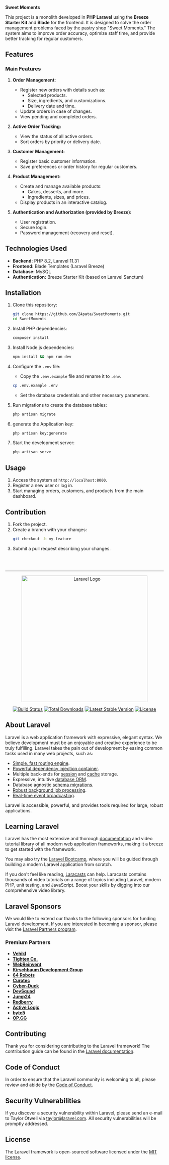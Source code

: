 
<strong>Sweet Moments</strong>

This project is a monolith developed in **PHP Laravel** using the **Breeze Starter Kit** and **Blade** for the frontend. It is designed to solve the order management problems faced by the pastry shop "Sweet Moments." The system aims to improve order accuracy, optimize staff time, and provide better tracking for regular customers.

## Features

### Main Features
1. **Order Management:**
   - Register new orders with details such as:
     - Selected products.
     - Size, ingredients, and customizations.
     - Delivery date and time.
   - Update orders in case of changes.
   - View pending and completed orders.
   
2. **Active Order Tracking:**
   - View the status of all active orders.
   - Sort orders by priority or delivery date.

3. **Customer Management:**
   - Register basic customer information.
   - Save preferences or order history for regular customers.

4. **Product Management:**
   - Create and manage available products:
     - Cakes, desserts, and more.
     - Ingredients, sizes, and prices.
   - Display products in an interactive catalog.

5. **Authentication and Authorization (provided by Breeze):**
   - User registration.
   - Secure login.
   - Password management (recovery and reset).

## Technologies Used
- **Backend:** PHP 8.2, Laravel 11.31
- **Frontend:** Blade Templates (Laravel Breeze)
- **Database:** MySQL
- **Authentication:** Breeze Starter Kit (based on Laravel Sanctum)

## Installation

1. Clone this repository:
   ```bash
   git clone https://github.com/Z4pata/SweetMoments.git
   cd SweetMoments
   ```

2. Install PHP dependencies:
   ```bash
   composer install
   ```

3. Install Node.js dependencies:
   ```bash
   npm install && npm run dev
   ```

4. Configure the `.env` file:
   - Copy the `.env.example` file and rename it to `.env`.
   
   ```bash
   cp .env.example .env
   ```

   - Set the database credentials and other necessary parameters.

5. Run migrations to create the database tables:
   ```bash
   php artisan migrate
   ```

6. generate the Application key:
   ```bash
   php artisan key:generate
   ```

7. Start the development server:
   ```bash
   php artisan serve
   ```

## Usage
1. Access the system at `http://localhost:8000`.
2. Register a new user or log in.
3. Start managing orders, customers, and products from the main dashboard.

## Contribution
1. Fork the project.
2. Create a branch with your changes:
   ```bash
   git checkout -b my-feature
   ```
3. Submit a pull request describing your changes.

<br>
<br>
<hr>


<p align="center"><a href="https://laravel.com" target="_blank"><img src="https://raw.githubusercontent.com/laravel/art/master/logo-lockup/5%20SVG/2%20CMYK/1%20Full%20Color/laravel-logolockup-cmyk-red.svg" width="400" alt="Laravel Logo"></a></p>

<p align="center">
<a href="https://github.com/laravel/framework/actions"><img src="https://github.com/laravel/framework/workflows/tests/badge.svg" alt="Build Status"></a>
<a href="https://packagist.org/packages/laravel/framework"><img src="https://img.shields.io/packagist/dt/laravel/framework" alt="Total Downloads"></a>
<a href="https://packagist.org/packages/laravel/framework"><img src="https://img.shields.io/packagist/v/laravel/framework" alt="Latest Stable Version"></a>
<a href="https://packagist.org/packages/laravel/framework"><img src="https://img.shields.io/packagist/l/laravel/framework" alt="License"></a>
</p>

## About Laravel

Laravel is a web application framework with expressive, elegant syntax. We believe development must be an enjoyable and creative experience to be truly fulfilling. Laravel takes the pain out of development by easing common tasks used in many web projects, such as:

- [Simple, fast routing engine](https://laravel.com/docs/routing).
- [Powerful dependency injection container](https://laravel.com/docs/container).
- Multiple back-ends for [session](https://laravel.com/docs/session) and [cache](https://laravel.com/docs/cache) storage.
- Expressive, intuitive [database ORM](https://laravel.com/docs/eloquent).
- Database agnostic [schema migrations](https://laravel.com/docs/migrations).
- [Robust background job processing](https://laravel.com/docs/queues).
- [Real-time event broadcasting](https://laravel.com/docs/broadcasting).

Laravel is accessible, powerful, and provides tools required for large, robust applications.

## Learning Laravel

Laravel has the most extensive and thorough [documentation](https://laravel.com/docs) and video tutorial library of all modern web application frameworks, making it a breeze to get started with the framework.

You may also try the [Laravel Bootcamp](https://bootcamp.laravel.com), where you will be guided through building a modern Laravel application from scratch.

If you don't feel like reading, [Laracasts](https://laracasts.com) can help. Laracasts contains thousands of video tutorials on a range of topics including Laravel, modern PHP, unit testing, and JavaScript. Boost your skills by digging into our comprehensive video library.

## Laravel Sponsors

We would like to extend our thanks to the following sponsors for funding Laravel development. If you are interested in becoming a sponsor, please visit the [Laravel Partners program](https://partners.laravel.com).

### Premium Partners

- **[Vehikl](https://vehikl.com/)**
- **[Tighten Co.](https://tighten.co)**
- **[WebReinvent](https://webreinvent.com/)**
- **[Kirschbaum Development Group](https://kirschbaumdevelopment.com)**
- **[64 Robots](https://64robots.com)**
- **[Curotec](https://www.curotec.com/services/technologies/laravel/)**
- **[Cyber-Duck](https://cyber-duck.co.uk)**
- **[DevSquad](https://devsquad.com/hire-laravel-developers)**
- **[Jump24](https://jump24.co.uk)**
- **[Redberry](https://redberry.international/laravel/)**
- **[Active Logic](https://activelogic.com)**
- **[byte5](https://byte5.de)**
- **[OP.GG](https://op.gg)**

## Contributing

Thank you for considering contributing to the Laravel framework! The contribution guide can be found in the [Laravel documentation](https://laravel.com/docs/contributions).

## Code of Conduct

In order to ensure that the Laravel community is welcoming to all, please review and abide by the [Code of Conduct](https://laravel.com/docs/contributions#code-of-conduct).

## Security Vulnerabilities

If you discover a security vulnerability within Laravel, please send an e-mail to Taylor Otwell via [taylor@laravel.com](mailto:taylor@laravel.com). All security vulnerabilities will be promptly addressed.

## License

The Laravel framework is open-sourced software licensed under the [MIT license](https://opensource.org/licenses/MIT).
